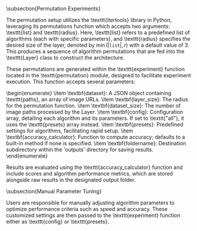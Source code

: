 
\subsection{Permutation Experiments}

The permutation setup utilizes the \texttt{itertools} library in Python, leveraging its permutations function which accepts two arguments: \texttt{list} and \texttt{radius}. Here, \texttt{list} refers to a predefined list of algorithms (each with specific parameters), and \texttt{radius} specifies the desired size of the layer, denoted by $\min(|\texttt{list}|, r)$ with a default value of 3. This produces a sequence of algorithm permutations that are fed into the \texttt{Layer} class to construct the architecture.

These permutations are generated within the \texttt{experiment} function located in the \texttt{permutation} module, designed to facilitate experiment execution. This function accepts several parameters:

\begin{enumerate}
    \item \textbf{dataset}: A JSON object containing \texttt{paths}, an array of image URLs.
    \item \textbf{layer\_size}: The radius for the permutation function.
    \item \textbf{dataset\_size}: The number of image paths processed by the Layer.
    \item \textbf{config}: Configuration array, detailing each algorithm and its parameters. If set to \textit{"all"}, it uses the \texttt{presets} array instead.
    \item \textbf{presets}: Predefined settings for algorithms, facilitating rapid setup.
    \item \textbf{accuracy\_calculator}: Function to compute accuracy; defaults to a built-in method if none is specified.
    \item \textbf{foldername}: Destination subdirectory within the 'outputs' directory for saving results.
\end{enumerate}

Results are evaluated using the \texttt{accuracy\_calculator} function and include scores and algorithm performance metrics, which are stored alongside raw results in the designated output folder.

\subsection{Manual Parameter Tuning}

Users are responsible for manually adjusting algorithm parameters to optimize performance criteria such as speed and accuracy. These customized settings are then passed to the \texttt{experiment} function either as \texttt{config} or \texttt{presets}.
